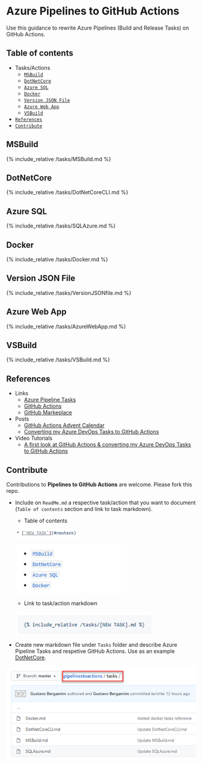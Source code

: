 # Azure Pipelines to GitHub Actions

Use this guidance to rewrite Azure Pipelines (Build and Release Tasks) on GitHub Actions.


## Table of contents
<!--ts-->
   * Tasks/Actions
     * [`MSBuild`](#msbuild)
     * [`DotNetCore`](#dotnetcore)
     * [`Azure SQL`](#azure-sql)
     * [`Docker`](#docker)
     * [`Version JSON File`](#version-json-file)
     * [`Azure Web App`](#azure-web-app)
     * [`VSBuild`](#vsbuild)
   * [`References`](#references)
   * [`Contribute`](#contribute)
<!--te-->

## MSBuild
{% include_relative /tasks/MSBuild.md %}

## DotNetCore
{% include_relative /tasks/DotNetCoreCLI.md %}

## Azure SQL
{% include_relative /tasks/SQLAzure.md %}

## Docker
{% include_relative /tasks/Docker.md %}

## Version JSON File
{% include_relative /tasks/VersionJSONfile.md %}

## Azure Web App
{% include_relative /tasks/AzureWebApp.md %}

## VSBuild
{% include_relative /tasks/VSBuild.md %}

## References

- Links
  - [Azure Pipeline Tasks](https://github.com/microsoft/azure-pipelines-tasks)
  - [GitHub Actions](https://github.com/features/actions)
  - [GitHub Markeplace](https://github.com/marketplace?type=actions)
- Posts
  - [GitHub Actions Advent Calendar](https://www.edwardthomson.com/blog/github_actions_advent_calendar.html)
  - [Converting my Azure DevOps Tasks to GitHub Actions](https://blogs.blackmarble.co.uk/rfennell/2019/09/10/a-first-look-at-github-action-converting-my-azure-devops-tasks-to-github-actions/)
- Video Tutorials
  - [A first look at GitHub Actions & converting my Azure DevOps Tasks to GitHub Actions](https://www.youtube.com/watch?v=e_F_4OB9Mg4&t=1627s)

## Contribute

Contributions to **Pipelines to GitHub Actions** are welcome. Please fork this repo.

- Include on `ReadMe.md` a respective task/action that you want to document (`Table of contents` section and link to task markdown).
  - Table of contents
  
   ![Include New Task](images/include-newtask.png)

   ![Table of contents](images/table-of-contents.png)

  - Link to task/action markdown
  
   ![Include MD](images/include-md.png)

- Create new markdown file under `Tasks` folder and describe Azure Pipeline Tasks and respetive GitHub Actions. Use as an example [DotNetCore](/tasks/DotNetCoreCLI.md).

![Include Tasks](images/include-tasks.png)
